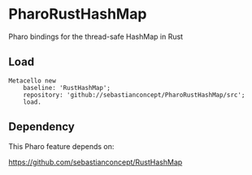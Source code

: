 # PharoRustHashMap
Pharo bindings for the thread-safe HashMap in Rust
## Load

```Smalltalk
Metacello new
	baseline: 'RustHashMap';
	repository: 'github://sebastianconcept/PharoRustHashMap/src';
	load.
```

## Dependency

This Pharo feature depends on:

https://github.com/sebastianconcept/RustHashMap
